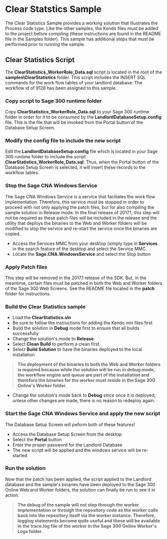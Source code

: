 # Clear Statstics Sample

The Clear Statistics Sample provides a working solution that illustrates the Process code
type. Like the other samples, the Kendo files must be added to the project before compiling
(these instructions are found in the README file in the Samples folder). This sample has additional
steps that must be performed prior to running the sample.

## Clear Statistics Script

The **ClearStatistics_WorkerRole_Data.sql** script is located in the root of the
**samples\ClearStatistics** folder. This script includes the INSERT SQL commands for the
work flow tables of your landlord database. The workflow id of 9128 has been assigned to this sample.

### Copy script to Sage 300 runtime folder

Copy **ClearStatistics_WorkerRole_Data.sql** to your Sage 300 runtime folder in order for it to 
be consumed by the **LandlordDatabaseSetup.config** file. This is the file that will be 
invoked from the Portal button of the Database Setup Screen.

### Modify the config file to include the new script

Edit the **LandlordDatabaseSetup.config** file which is located in your Sage 300 runtime
folder to include the script **ClearStatistics_WorkerRole_Data.sql**. Thus, when the Portal
button of the Database Setup Screen is selected, it will insert these records to the workflow tables.

### Stop the Sage CNA Windows Service

The Sage CNA Windows Service is a service that faciliates the work flow implementation. Therefore,
this service must be stopped in order to proceed with not only applying the patch files, but for 
also compiling the sample solution in Release mode. In the final release of 2017.1, this step will
not be required as these patch files will be included in the release and the utility that deploys
the binaries to the Web and Worker folders will be modified to stop the service and re-start the 
service once the binaries are copied.

* Access the Services MMC from your desktop (simply type in **Services** in the search feature
  of the desktop and select the Service MMC.
* Locate the **Sage.CNA.WindowsService** and select the Stop button

### Apply Patch files

This step will be removed in the 2017.1 release of the SDK. But, in the meantime, certain files
must be patched in both the Web and Worker folders of the Sage 300 Web Screens. See the README
file located in the **patch** folder for instructions.

### Build the Clear Statistics sample

* Load the **ClearStatistics.sln**
* Be sure to follow the instructions for adding the Kendo min files first
* Build the solution in **Debug** mode first to ensure that all builds successfully
* Change the solution's mode to **Release**
* Select **Clean Build** to perform a clean first
* Select **Build Solution** to have the binaries deployed to the local installation

> **The deployment of the binaries to both the Web and Worker folders is required because while the
  solution will be run in debug mode, the workflow engine and queue are part of the installation
  and therefore the binaries for the worker must reside in the Sage 300 Online's Worker folder.** 

* Change the solution's mode back to **Debug** since once it is deployed, unless other changes are made, 
  there is no reason to redeploy again.

### Start the Sage CNA Windows Service and apply the new script

The Database Setup Screen will peform both of these features!

* Access the Database Setup Screen from the desktop
* Select the **Portal** button
* Enter the proper password for the Landlord Database
* The new script will be applied and the windows service will be re-started

### Run the solution

Now that the patch has been applied, the script applied to the Landlord database and the sample's
binaries have been deployed to the Sage 300 Online Web and Worker folders, the solution can finally be
run to see it in action.

> **The debug of the sample will not step through the worker implementation or through the repository
  code as the worker calls back into the repository itself via the worker instance. Therefore, logging
  statements become quite useful and these will be available in the trace.log file of the worker in the 
  Sage 300 Online Worker's Logs folder.** 
